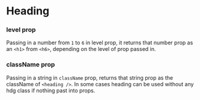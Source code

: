 # Heading

### level prop

Passing in a number from `1` to `6` in level prop, it returns that number prop as an `<h1>` from `<h6>`, depending on the level of prop passed in.

### className prop

Passing in a string in `className` prop, returns that string prop as the className of `<heading />`. In some cases heading can be used without any hdg class if nothing past into props.
